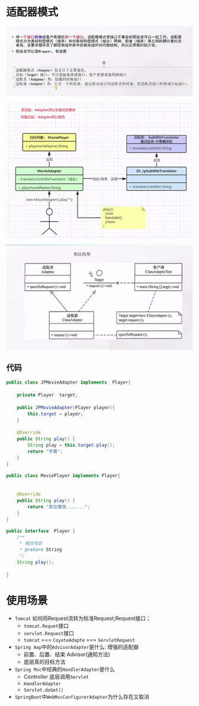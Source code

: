 # 适配器模式

![image-20221226170815150](./images/image-20221226_01png)

![image-20221226171239680](.\images\image-20221226_02.png)

![image-20221227110345409](.\images\20221227_01.png)

## 代码

```java
public class JPMovieAdapter implements  Player{

    private Player  target;

    public JPMovieAdapter(Player player){
        this.target = player;
    }

    @Override
    public String play() {
        String play = this.target.play();
        return "字幕";
    }
}
```

```java
public class MoviePlayer implements Player{


    @Override
    public String play() {
        return "真在播放.......";
    }
}
```

```java
public interface  Player {
    /**
     * 播放电影
     * @return String
     */
    String play();

}
```

# 使用场景

- `Tomcat` 如何将Request流转为标准Request;Request接口；
  - `tomcat.Requet`接口
  - `servlet.Request`接口  
  - `tomcat` === `CoyoteAdapte` === `ServletRequest`
- `Spring Aop`中的`AdvisorAdapter`是什么:   增强的适配器  
  - 前置、后置、结束  Advisor(通知方法)
  - 底层真的目标方法
- `Spring Mvc`中经典的`HandlerAdapter`是什么
  - Controller   底层调用`Servlet`
  - `HandlerAdapter`
  - `Servlet.doGet()`
- `SpringBoot`中`WebMvcConfigurerAdapter`为什么存在又取消